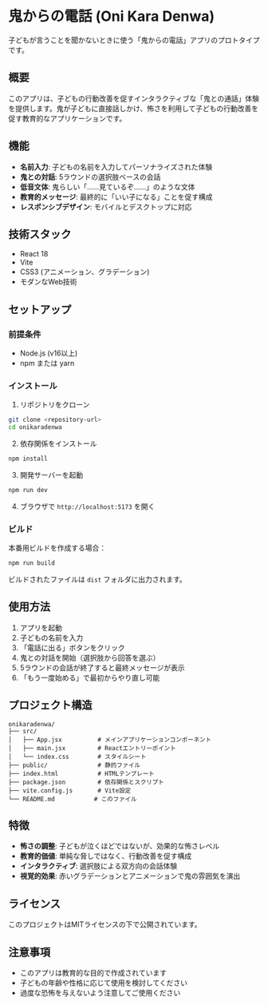 # 鬼からの電話 (Oni Kara Denwa)

子どもが言うことを聞かないときに使う「鬼からの電話」アプリのプロトタイプです。

## 概要

このアプリは、子どもの行動改善を促すインタラクティブな「鬼との通話」体験を提供します。鬼が子どもに直接話しかけ、怖さを利用して子どもの行動改善を促す教育的なアプリケーションです。

## 機能

- **名前入力**: 子どもの名前を入力してパーソナライズされた体験
- **鬼との対話**: 5ラウンドの選択肢ベースの会話
- **低音文体**: 鬼らしい「……見ているぞ……」のような文体
- **教育的メッセージ**: 最終的に「いい子になる」ことを促す構成
- **レスポンシブデザイン**: モバイルとデスクトップに対応

## 技術スタック

- React 18
- Vite
- CSS3 (アニメーション、グラデーション)
- モダンなWeb技術

## セットアップ

### 前提条件

- Node.js (v16以上)
- npm または yarn

### インストール

1. リポジトリをクローン
```bash
git clone <repository-url>
cd onikaradenwa
```

2. 依存関係をインストール
```bash
npm install
```

3. 開発サーバーを起動
```bash
npm run dev
```

4. ブラウザで `http://localhost:5173` を開く

### ビルド

本番用ビルドを作成する場合：

```bash
npm run build
```

ビルドされたファイルは `dist` フォルダに出力されます。

## 使用方法

1. アプリを起動
2. 子どもの名前を入力
3. 「電話に出る」ボタンをクリック
4. 鬼との対話を開始（選択肢から回答を選ぶ）
5. 5ラウンドの会話が終了すると最終メッセージが表示
6. 「もう一度始める」で最初からやり直し可能

## プロジェクト構造

```
onikaradenwa/
├── src/
│   ├── App.jsx          # メインアプリケーションコンポーネント
│   ├── main.jsx         # Reactエントリーポイント
│   └── index.css        # スタイルシート
├── public/              # 静的ファイル
├── index.html           # HTMLテンプレート
├── package.json         # 依存関係とスクリプト
├── vite.config.js       # Vite設定
└── README.md           # このファイル
```

## 特徴

- **怖さの調整**: 子どもが泣くほどではないが、効果的な怖さレベル
- **教育的価値**: 単純な脅しではなく、行動改善を促す構成
- **インタラクティブ**: 選択肢による双方向の会話体験
- **視覚的効果**: 赤いグラデーションとアニメーションで鬼の雰囲気を演出

## ライセンス

このプロジェクトはMITライセンスの下で公開されています。

## 注意事項

- このアプリは教育的な目的で作成されています
- 子どもの年齢や性格に応じて使用を検討してください
- 過度な恐怖を与えないよう注意してご使用ください 